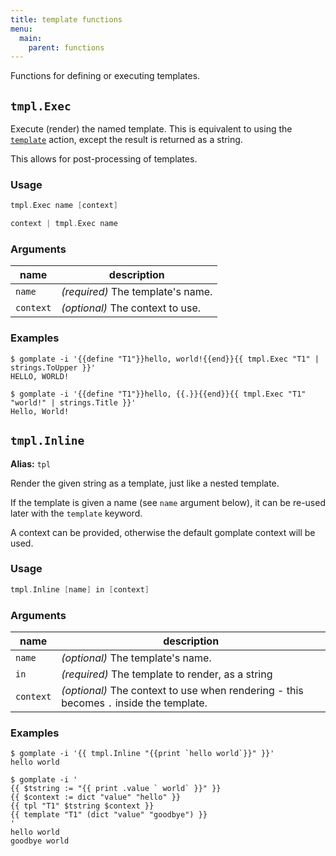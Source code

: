 ```yaml
---
title: template functions
menu:
  main:
    parent: functions
---
```


Functions for defining or executing templates.

## `tmpl.Exec`

Execute (render) the named template. This is equivalent to using the [`template`](https://golang.org/pkg/text/template/#hdr-Actions) action, except the result is returned as a string.

This allows for post-processing of templates.

### Usage

```go
tmpl.Exec name [context]
```
```go
context | tmpl.Exec name
```

### Arguments

| name | description |
|------|-------------|
| `name` | _(required)_ The template's name. |
| `context` | _(optional)_ The context to use. |

### Examples

```console
$ gomplate -i '{{define "T1"}}hello, world!{{end}}{{ tmpl.Exec "T1" | strings.ToUpper }}'
HELLO, WORLD!
```
```console
$ gomplate -i '{{define "T1"}}hello, {{.}}{{end}}{{ tmpl.Exec "T1" "world!" | strings.Title }}'
Hello, World!
```

## `tmpl.Inline`

**Alias:** `tpl`

Render the given string as a template, just like a nested template.

If the template is given a name (see `name` argument below), it can be re-used later with the `template` keyword.

A context can be provided, otherwise the default gomplate context will be used.

### Usage

```go
tmpl.Inline [name] in [context]
```

### Arguments

| name | description |
|------|-------------|
| `name` | _(optional)_ The template's name. |
| `in` | _(required)_ The template to render, as a string |
| `context` | _(optional)_ The context to use when rendering - this becomes `.` inside the template. |

### Examples

```console
$ gomplate -i '{{ tmpl.Inline "{{print `hello world`}}" }}'
hello world
```
```console
$ gomplate -i '
{{ $tstring := "{{ print .value ` world` }}" }}
{{ $context := dict "value" "hello" }}
{{ tpl "T1" $tstring $context }}
{{ template "T1" (dict "value" "goodbye") }}
'
hello world
goodbye world
```
